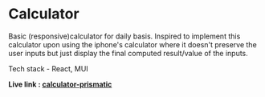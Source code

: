 # Calculator

Basic (responsive)calculator for daily basis. Inspired to implement this calculator upon using
the iphone's calculator where it doesn't preserve the user inputs but just display the
final computed result/value of the inputs.

Tech stack - React, MUI


**Live link : [calculator-prismatic](https://calculator-prismatic.netlify.app/)**
